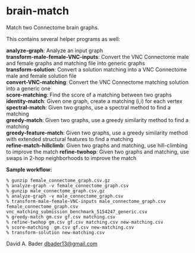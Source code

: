 # brain-match
Match two Connectome brain graphs.

This contains several helper programs as well:

**analyze-graph**: Analyze an input graph \
**transform-male-female-VNC-inputs**: Convert the VNC Connectome male and female graphs and matching file into generic graphs \
**transform-solution**: Convert a solution matching into a VNC Connectome male and female solution file \
**convert-VNC-matching**: Convert the VNC Connectome matching solution into a generic one \
**score-matching**: Find the score of a matching between two graphs \
**identity-match**: Given one graph, create a matching (i,i) for each vertex \
**spectral-match**: Given two graphs, use a spectral method to find a matching \
**greedy-match**: Given two graphs, use a greedy similarity method to find a matching \
**greedy-feature-match**: Given two graphs, use a greedy similarity method with extended structural features to find a matching \
**refine-match-hillclimb**: Given two graphs and matching, use hill-climbing to improve the match
**refine-twohop**: Given two graphs and matching, use swaps in 2-hop neighborhoods to improve the match


**Sample workflow:** 
```
% gunzip female_connectome_graph.csv.gz
% analyze-graph -v female_connectome_graph.csv
% gunzip male_connectome_graph.csv.gz
% analyze-graph -v male_connectome_graph.csv
% transform-male-female-VNC-inputs male_connectome_graph.csv female_connectome_graph.csv vnc_matching_submission_benchmark_5154247_generic.csv
% greedy-match gm.csv gf.csv matching.csv
% refine-twohop gm.csv gf.csv matching.csv new-matching.csv
% score-matching  gm.csv gf.csv new-matching.csv
% transform-solution new-matching.csv
```

David A. Bader
dbader13@gmail.com

